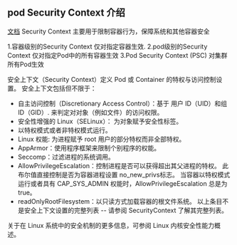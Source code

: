 ## pod Security Context 介绍
[文档](https://kubernetes.io/zh/docs/tasks/configure-pod-container/security-context/)
Security Context 主要用于限制容器行为，保障系统和其他容器安全

1.容器级别的Security Context 仅对指定容器生效.
2.pod级别的Security Context 仅对指定Pod中的所有容器生效
3.Pod Security Context (PSC) 对集群所有Pod生效


安全上下文（Security Context）定义 Pod 或 Container 的特权与访问控制设置。 安全上下文包括但不限于：

* 自主访问控制（Discretionary Access Control）：基于 用户 ID（UID）和组 ID（GID）. 来判定对对象（例如文件）的访问权限。
* 安全性增强的 Linux（SELinux）： 为对象赋予安全性标签。
* 以特权模式或者非特权模式运行。
* Linux 权能: 为进程赋予 root 用户的部分特权而非全部特权。
* AppArmor：使用程序框架来限制个别程序的权能。
* Seccomp：过滤进程的系统调用。
* AllowPrivilegeEscalation：控制进程是否可以获得超出其父进程的特权。 此布尔值直接控制是否为容器进程设置 no_new_privs标志。 当容器以特权模式运行或者具有 CAP_SYS_ADMIN 权能时，AllowPrivilegeEscalation 总是为 true。
* readOnlyRootFilesystem：以只读方式加载容器的根文件系统。
以上条目不是安全上下文设置的完整列表 -- 请参阅 SecurityContext 了解其完整列表。

关于在 Linux 系统中的安全机制的更多信息，可参阅 Linux 内核安全性能力概述。

